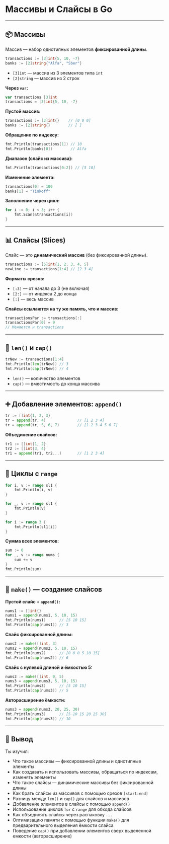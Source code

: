 # Массивы и Слайсы в Go

---

## 📦 Массивы

Массив — набор однотипных элементов **фиксированной длины**.

```go
transactions := [3]int{5, 10, -7}
banks := [2]string{"Alfa", "Sber"}
```

* `[3]int` — массив из 3 элементов типа `int`
* `[2]string` — массив из 2 строк

**Через `var`:**

```go
var transactions [3]int
transactions = [3]int{5, 10, -7}
```

**Пустой массив:**

```go
transactions := [3]int{}    // [0 0 0]
banks := [2]string{}        // [ ]
```

**Обращение по индексу:**

```go
fmt.Println(transactions[1]) // 10
fmt.Println(banks[0])        // Alfa
```

**Диапазон (слайс из массива):**

```go
fmt.Println(transactions[0:2]) // [5 10]
```

**Изменение элемента:**

```go
transactions[0] = 100
banks[1] = "Tinkoff"
```

**Заполнение через цикл:**

```go
for i := 0; i < 3; i++ {
    fmt.Scan(&transactions[i])
}
```

---

## 📊 Слайсы (Slices)

Слайс — это **динамический массив** (без фиксированной длины).

```go
transactions := [5]int{1, 2, 3, 4, 5}
newLine := transactions[1:4] // [2 3 4]
```

**Форматы срезов:**

* `[:3]` — от начала до 3 (не включая)
* `[2:]` — от индекса 2 до конца
* `[:]` — весь массив

**Слайсы ссылаются на ту же память, что и массив:**

```go
transactionsPar := transactions[:]
transactionsPar[0] = 9
// Меняется и transactions
```

---

## 📏 `len()` и `cap()`

```go
trNew := transactions[1:4]
fmt.Println(len(trNew)) // 3
fmt.Println(cap(trNew)) // 4
```

* `len()` — количество элементов
* `cap()` — вместимость до конца массива

---

## ➕ Добавление элементов: `append()`

```go
tr := []int{1, 2, 3}
tr = append(tr, 4)              // [1 2 3 4]
tr = append(tr, 5, 6, 7)        // [1 2 3 4 5 6 7]
```

**Объединение слайсов:**

```go
tr1 := []int{1, 2}
tr2 := []int{3, 4}
tr1 = append(tr1, tr2...)       // [1 2 3 4]
```

---

## 🔁 Циклы с `range`

```go
for i, v := range sl1 {
    fmt.Println(i, v)
}

for _, v := range sl1 {
    fmt.Println(v)
}

for i := range 3 {
    fmt.Println(sl1[i])
}
```

**Сумма всех элементов:**

```go
sum := 0
for _, v := range nums {
    sum += v
}
fmt.Println(sum)
```

---

## 🧱 `make()` — создание слайсов

**Пустой слайс + `append()`:**

```go
nums1 := []int{}
nums1 = append(nums1, 5, 10, 15)
fmt.Println(nums1)      // [5 10 15]
fmt.Println(cap(nums1)) // 3
```

**Слайс фиксированной длины:**

```go
nums2 := make([]int, 3)
nums2 = append(nums2, 5, 10, 15)
fmt.Println(nums2)      // [0 0 0 5 10 15]
fmt.Println(cap(nums2)) // 6
```

**Слайс с нулевой длиной и ёмкостью 5:**

```go
nums3 := make([]int, 0, 5)
nums3 = append(nums3, 5, 10, 15)
fmt.Println(nums3)      // [5 10 15]
fmt.Println(cap(nums3)) // 5
```

**Авторасширение ёмкости:**

```go
nums3 = append(nums3, 20, 25, 30)
fmt.Println(nums3)      // [5 10 15 20 25 30]
fmt.Println(cap(nums3)) // 10
```

---

## 📌 Вывод

Ты изучил:

* Что такое массивы — фиксированной длины и однотипные элементы
* Как создавать и использовать массивы, обращаться по индексам, изменять элементы
* Что такое слайсы — динамические массивы без фиксированной длины
* Как брать слайсы из массивов с помощью срезов `[start:end]`
* Разницу между `len()` и `cap()` для слайсов и массивов
* Добавление элементов в слайсы с помощью `append()`
* Использование циклов `for` с `range` для обхода слайсов
* Как объединять слайсы через распаковку `...`
* Оптимизацию памяти с помощью функции `make()` для предварительного выделения ёмкости слайса
* Поведение `cap()` при добавлении элементов сверх выделенной емкости (авторасширение)
